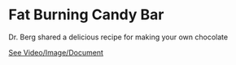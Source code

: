 # Fat Burning Candy Bar

Dr. Berg shared a delicious recipe for making your own chocolate

 [See Video/Image/Document](https://hls-player.drberg.com/asset?path=migrated-assets/fat-burning-candy-bar)